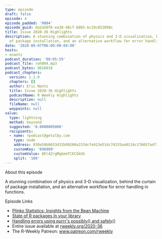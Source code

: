 ```yaml
---
type: episode
draft: false
episode: 4
episode_padded: '0004'
episode_guid: da2a50f6-ea38-48cf-b865-bc19c852098c
title: Issue 2020-36 Highlights
description: A stunning combination of physics and 3-D visualization, behind the curtain
  of package installation, and an alternative workflow for error handling in functions.
date: '2020-09-07T06:00:00-04:00'
hosts:
- enantz
podcast_duration: '00:05:59'
podcast_file: rwh004.mp3
podcast_bytes: 8616018
podcast_chapters:
  version: 1.1.0
  chapters: []
  author: Eric Nantz
  title: Issue 2020-36 Highlights
  podcastName: R Weekly Highlights
  description: null
  fileName: null
  waypoints: null
value:
  type: lightning
  method: keysend
  suggested: '0.0000005000'
  recipients:
  - name: rpodcast@getalby.com
    type: node
    address: 030a58b8653d32b99200a2334cfe913e51dc7d155aa0116c176657a4f1722677a3
    customKey: '696969'
    customValue: 0El4ZrgMqGemTCECGkUG
    split: '100'
---
```

About this episode

A stunning combination of physics and 3-D visualization, behind the
curtain of package installation, and an alternative workflow for error
handling in functions.

Episode Links

-   <a
    href="https://www.tylermw.com/plinko-statistics-insights-from-the-bean-machine/"
    rel="nofollow">Plinko Statistics: Insights from the Bean Machine</a>
-   <a href="https://blog.r-hub.io/2020/09/03/keep.source/"
    rel="nofollow">State of R packages in your library</a>
-   <a href="https://aosmith.rbind.io/2020/08/31/handling-errors/"
    rel="nofollow">Handling errors using purrr's possibly() and safely()</a>
-   Entire issue available at <a href="https://rweekly.org/2020-36"
    rel="nofollow">rweekly.org/2020-36</a>
-   The R-Weekly Patreon: <a href="https://www.patreon.com/rweekly"
    rel="nofollow">www.patreon.com/rweekly</a>
